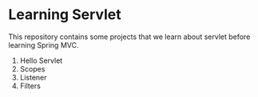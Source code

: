 # Learning Servlet

This repository contains some projects that we learn about servlet before learning Spring MVC.

1. Hello Servlet
2. Scopes
3. Listener
4. Filters